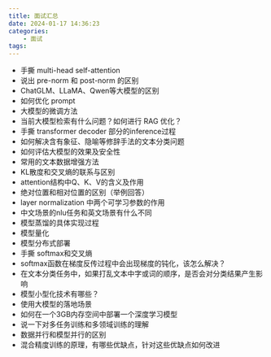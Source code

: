 ```yaml
---
title: 面试汇总
date: 2024-01-17 14:36:23
categories:
    - 面试
tags:
---
```


- 手撕 multi-head self-attention
- 说出 pre-norm 和 post-norm 的区别
- ChatGLM、LLaMA、Qwen等大模型的区别
- 如何优化 prompt
- 大模型的微调方法
- 当前大模型检索有什么问题？如何进行 RAG 优化？
- 手撕 transformer decoder 部分的inference过程
- 如何解决含有象征、隐喻等修辞手法的文本分类问题
- 如何评估大模型的效果及安全性
- 常用的文本数据增强方法
- KL散度和交叉熵的联系与区别
- attention结构中Q、K、V的含义及作用
- 绝对位置和相对位置的区别（举例回答）
- layer normalization 中两个可学习参数的作用
- 中文场景的nlu任务和英文场景有什么不同
- 模型蒸馏的具体实现过程
- 模型量化
- 模型分布式部署
- 手撕 softmax和交叉熵
- softmax函数在梯度反传过程中会出现梯度的钝化，该怎么解决？
- 在文本分类任务中，如果打乱文本中字或词的顺序，是否会对分类结果产生影响
- 模型小型化技术有哪些？
- 使用大模型的落地场景
- 如何在一个3GB内存空间中部署一个深度学习模型
- 说一下对多任务训练和多领域训练的理解
- 数据并行和模型并行的区别
- 混合精度训练的原理，有哪些优缺点，针对这些优缺点如何改进
